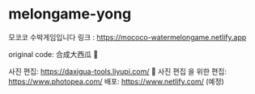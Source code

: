 # melongame-yong
모코코 수박게임입니다
링크 : https://mococo-watermelongame.netlify.app


original code: 合成大西瓜 🍉




사진 편집: https://daxigua-tools.liyupi.com/ 🍉
사진 편집 을 위한 편집: https://www.photopea.com/
배포: https://www.netlify.com/ (예정)
